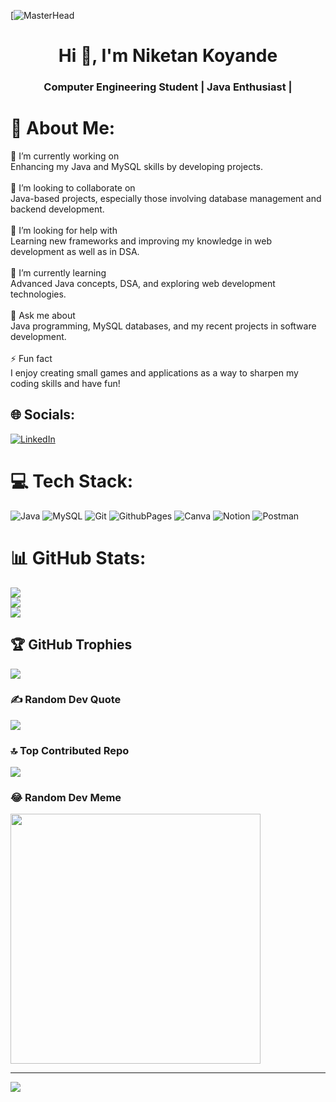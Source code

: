 [![MasterHead](https://thumbs.dreamstime.com/b/java-programming-language-application-web-development-concept-virtual-screen-147488032.jpg)
<h1 align="center">Hi 👋, I'm Niketan Koyande</h1>
<h3 align="center">Computer Engineering Student | Java Enthusiast |</h3>

# 💫 About Me:
🌌 I’m currently working on<br>Enhancing my Java and MySQL skills by developing projects.<br><br>👥 I’m looking to collaborate on<br>Java-based projects, especially those involving database management and backend development.<br><br>🤝 I’m looking for help with<br>Learning new frameworks and improving my knowledge in web development as well as in DSA.<br><br>🌱 I’m currently learning<br>Advanced Java concepts, DSA, and exploring web development technologies.<br><br>💬 Ask me about<br>Java programming, MySQL databases, and my recent projects in software development.<br><br>⚡ Fun fact<br>I enjoy creating small games and applications as a way to sharpen my coding skills and have fun!


## 🌐 Socials:
[![LinkedIn](https://img.shields.io/badge/LinkedIn-%230077B5.svg?logo=linkedin&logoColor=white)](https://linkedin.com/in/www.linkedin.com/in/niketankoyande) 

# 💻 Tech Stack:
![Java](https://img.shields.io/badge/java-%23ED8B00.svg?style=for-the-badge&logo=openjdk&logoColor=white) ![MySQL](https://img.shields.io/badge/mysql-4479A1.svg?style=for-the-badge&logo=mysql&logoColor=white) ![Git](https://img.shields.io/badge/git-%23F05033.svg?style=for-the-badge&logo=git&logoColor=white) ![GithubPages](https://img.shields.io/badge/github%20pages-121013?style=for-the-badge&logo=github&logoColor=white) ![Canva](https://img.shields.io/badge/Canva-%2300C4CC.svg?style=for-the-badge&logo=Canva&logoColor=white) ![Notion](https://img.shields.io/badge/Notion-%23000000.svg?style=for-the-badge&logo=notion&logoColor=white) ![Postman](https://img.shields.io/badge/Postman-FF6C37?style=for-the-badge&logo=postman&logoColor=white)
# 📊 GitHub Stats:
![](https://github-readme-stats.vercel.app/api?username=Niketan2004&theme=dark&hide_border=true&include_all_commits=true&count_private=false)<br/>
![](https://github-readme-streak-stats.herokuapp.com/?user=Niketan2004&theme=dark&hide_border=true)<br/>
![](https://github-readme-stats.vercel.app/api/top-langs/?username=Niketan2004&theme=dark&hide_border=true&include_all_commits=true&count_private=false&layout=compact)

## 🏆 GitHub Trophies
![](https://github-profile-trophy.vercel.app/?username=Niketan2004&theme=ambient_gradient&no-frame=true&no-bg=false&margin-w=4)

### ✍️ Random Dev Quote
![](https://quotes-github-readme.vercel.app/api?type=horizontal&theme=tokyonight)

### 🔝 Top Contributed Repo
![](https://github-contributor-stats.vercel.app/api?username=Niketan2004&limit=5&theme=dark&combine_all_yearly_contributions=true)

### 😂 Random Dev Meme
<img src='https://memer-new.vercel.app/' style="height: 400px;"/>

---
[![](https://visitcount.itsvg.in/api?id=Niketan2004&icon=9&color=1)](https://visitcount.itsvg.in)

<!-- Proudly created with GPRM ( https://gprm.itsvg.in ) -->

